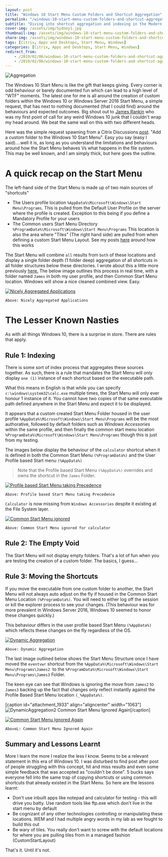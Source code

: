```yaml
---
layout: post
title: "Windows 10 Start Menu Custom Folders and Shortcut Aggregation"
permalink: "/windows-10-start-menu-custom-folders-and-shortcut-aggregation/"
subtitle: "Diving into shortcut aggregation and indexing in the Modern Start Menu"
cover-img: /assets/img/Sydney1.jpg
thumbnail-img: /assets/img/windows-10-start-menu-custom-folders-and-shortcut-aggregation/FeaturedImageAggregation.png
share-img: /assets/img/windows-10-start-menu-custom-folders-and-shortcut-aggregation/FeaturedImageAggregation.png
tags: [Citrix, Apps and Desktops, Start Menu, Windows]
categories: [Citrix, Apps and Desktops, Start Menu, Windows]
redirect_from: 
    - /2019/02/06/windows-10-start-menu-custom-folders-and-shortcut-aggregation
    - /2019/02/06/windows-10-start-menu-custom-folders-and-shortcut-aggregation/
---
```


![Aggregation]({{site.baseurl}}/assets/img/windows-10-start-menu-custom-folders-and-shortcut-aggregation/FeaturedImageAggregation.png)

The Windows 10 Start Menu is like the gift that keeps giving. Every corner is odd behaviour or barely documented fun which can lead to a high level of "WTF" moments. The latest one for me is all around the creation of custom folders within the Windows 10 or Windows Server 2016 Start Menu, a simple request, that has next to nothing documented (that I could find) around the behaviours and expected outcomes. Big shout out to [James Rankin](https://twitter.com/james____rankin) who was my first point of call for any weird Windows 10 junk that I couldn't wrap my head around. We beat the same wall on this with two different heads. 

Here was the simple request spawning from a Citrix Discussions [post](https://discussions.citrix.com/topic/400928-is-it-possible-to-add-custom-foldersfiles-to-the-server-2016-start-menu). "Add a custom folder to the Windows 10 Start Menu". Easy you say (easy I said)….well it is, as long as you understand the limitations and behaviours around how the Start Menu behaves Vs what happens in the file system. This may be well known, and I am simply thick, but here goes the outline.

# A quick recap on the Start Menu

The left-hand side of the Start Menu is made up of two main sources of "shortcuts"

*  The Users profile location `%AppData%\Microsoft\Windows\Start Menu\Programs`. This is pulled from the Default User Profile on the server where the profile is created. Exception to this being if you define a Mandatory Profile for your users
*  The Common users Start Menu Directory `%ProgramData%\Microsoft\Windows\Start Menu\Programs` This location is also the area where "Tiles" (The right hand side) are pulled from when defining a custom Start Menu Layout. See my posts [here](https://www.citrix.com/blogs/2018/05/30/customizing-the-windows-10-start-menu-part-ii-what-to-do-post-deployment/) around how this works

The Start Menu will combine `all` results from `both` of these locations and display a single folder depth (1 folder deep) aggregation of all shortcuts in all folder structures below these directories. I wrote about this a little more previously [here.](https://jkindon.com/2019/01/29/modern-start-menu-management-and-windows-toolbars/) The below image outlines this process in real time, with a folder named `James` in both my user profile, and then Common Start Menu location. Windows will show a nice cleaned combined view. Easy.

[![Nicely Aggregated Applications]({{site.baseurl}}/assets/img/windows-10-start-menu-custom-folders-and-shortcut-aggregation/HappyAggregation.png)]({{site.baseurl}}/assets/img/windows-10-start-menu-custom-folders-and-shortcut-aggregation/HappyAggregation.png)

    Above: Nicely Aggregated Applications

# The Lesser Known Nasties

As with all things Windows 10, there is a surprise in store. There are rules that apply.

## Rule 1: Indexing

There is some sort of index process that aggregates these sources together. As such, there is a rule that mandates the Start Menu will only display `one (1)` instance of each shortcut based on the executable path.

What this means in English is that while you can specify `c:\windows\system32\calc.exe` multiple times, the Start Menu will only ever honour 1 instance of it. You cannot have two copies of that same executable path defined anywhere in the Start Menu and expect it to be displayed.

It appears that a custom created Start Menu Folder housed in the user profile `%AppData%\Microsoft\Windows\Start Menu\Programs` will be the most authorative, followed by default folders such as _Windows Accessories_ within the same profile, and then finally the common start menu location `%ProgramData%\Microsoft\Windows\Start Menu\Programs` though this is just from my testing.

The images below display the behaviour of the `calculator` shortcut when it is defined in both the Common Start Menu `(%ProgramData%)` and the User Profile based Start menu `(%AppData%)`

> Note that the Profile based Start Menu `(%AppData%)` overrides and owns the shortcut in the `James` Folder.

[![Profile based Start Menu taking Precedence]({{site.baseurl}}/assets/img/windows-10-start-menu-custom-folders-and-shortcut-aggregation/CalculatorAggregation.png)]({{site.baseurl}}/assets/img/windows-10-start-menu-custom-folders-and-shortcut-aggregation/CalculatorAggregation.png)

    Above: Profile based Start Menu taking Precedence

`Calculator` is now missing from `Windows Accessories` despite it existing at the File System layer.

[![Common Start Menu ignored]({{site.baseurl}}/assets/img/windows-10-start-menu-custom-folders-and-shortcut-aggregation/NoCalculatorAggregation.png)]({{site.baseurl}}/assets/img/windows-10-start-menu-custom-folders-and-shortcut-aggregation/NoCalculatorAggregation.png)

    Above: Common Start Menu ignored for calculator

## Rule 2: The Empty Void

The Start Menu will not display empty folders. That's a lot of fun when you are testing the creation of a custom folder. The basics, I guess…

## Rule 3: Moving the Shortcuts

If you move the executable from one custom folder to another, the Start Menu will not always auto adjust on the fly if housed in the Common Start Menu Location `(%ProgramData%)`. You will need to either log off the session or kill the explorer process to see your changes. (This behaviour was for more prevalent in Windows Server 2016, Windows 10 seemed to honor these changes quickly.)

This behaviour differs in the user profile based Start Menu `(%AppData%)` which reflects these changes on the fly regardless of the OS.

[![Dynamic Aggregation]({{site.baseurl}}/assets/img/windows-10-start-menu-custom-folders-and-shortcut-aggregation/DynamicAggregation.png)]({{site.baseurl}}/assets/img/windows-10-start-menu-custom-folders-and-shortcut-aggregation/DynamicAggregation.png)

    Above: Dynamic Aggregation

The last image outlined below shows the Start Menu Structure once I have moved the `eventvwr` shortcut from the `%AppData%\Microsoft\Windows\Start Menu\Programs\James2`  to the `%ProgramData%\Microsoft\Windows\Start Menu\Programs\James3` Folder.

The keen eye can see that Windows is ignoring the move from `James2` to `James3` backing up the fact that changes only reflect instantly against the Profile Based Start Menu location `(_%AppData%)`.

[caption id="attachment_1933" align="aligncenter" width="1063"]![DynamicAggregation2](https://jkindon.files.wordpress.com/2019/02/dynamicaggregation2.png) Common Start Menu Ignored Again[/caption]

[![Common Start Menu Ignored Again]({{site.baseurl}}/assets/img/windows-10-start-menu-custom-folders-and-shortcut-aggregation/DynamicAggregation2.png)]({{site.baseurl}}/assets/img/windows-10-start-menu-custom-folders-and-shortcut-aggregation/DynamicAggregation2.png)

    AboveL: Common Start Menu Ignored Again

## Summary and Lessons Learnt

More I learn the more I realize the less I know. Seems to be a relevant statement in this era of Windows 10\. I was disturbed to find post after post of people struggling with this concept, hit and miss results and even some simple feedback that was accepted as "couldn't be done". 5 bucks says everyone fell into the same trap of copying shortcuts or using common shortcuts that already existed in the Start Menu. So here are the lessons learnt:

*  Don't use inbuilt apps like notepad and calculator for testing - this will drive you batty. Use random tools like ftp.exe which don't live in the start menu by default
*  Be cognizant of any other technologies controlling or manipulating these locations. WEM and I had multiple angry words in my lab as we fought to build this out
*  Be wary of tiles. You really don't want to screw with the default locations for where you are pulling tiles from in a managed fashion (CustomStartLayout)

That's it. Until it's not.
